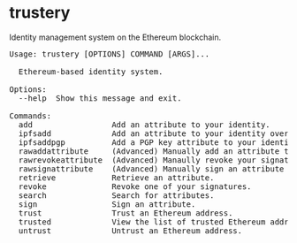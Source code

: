 # trustery
Identity management system on the Ethereum blockchain.

<pre>Usage: trustery [OPTIONS] COMMAND [ARGS]...

  Ethereum-based identity system.

Options:
  --help  Show this message and exit.

Commands:
  add                 Add an attribute to your identity.
  ipfsadd             Add an attribute to your identity over IPFS.
  ipfsaddpgp          Add a PGP key attribute to your identity over...
  rawaddattribute     (Advanced) Manually add an attribute to your...
  rawrevokeattribute  (Advanced) Manaully revoke your signature of...
  rawsignattribute    (Advanced) Manually sign an attribute about...
  retrieve            Retrieve an attribute.
  revoke              Revoke one of your signatures.
  search              Search for attributes.
  sign                Sign an attribute.
  trust               Trust an Ethereum address.
  trusted             View the list of trusted Ethereum addresses.
  untrust             Untrust an Ethereum address.
</pre>
